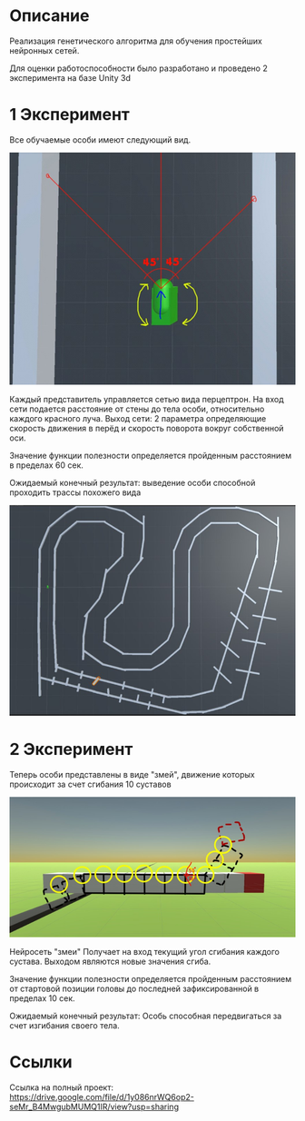# Описание
Реализация генетического алгоритма для обучения простейших нейронных сетей. 

Для оценки работоспособности было разработано и проведено 2 эксперимента на базе Unity 3d
# 1 Эксперимент
Все обучаемые особи имеют следующий вид. 

![Image alt](https://github.com/RappingHalfling/Genetic_alg/blob/main/screenshots/Screenshot%202023-09-20%20193839.jpg)

Каждый представитель управляется сетью вида перцептрон. На вход сети подается расстояние от стены до тела особи, относительно каждого красного луча. Выход сети: 2 параметра определяющие скорость движения в перёд и скорость поворота вокруг собственной оси.

Значение функции полезности определяется пройденным расстоянием в пределах 60 сек.

Ожидаемый конечный результат: выведение особи способной проходить трассы похожего вида

![Image alt](https://github.com/RappingHalfling/Genetic_alg/blob/main/screenshots/Screenshot%202023-09-20%20193925.jpg)

# 2 Эксперимент
Теперь особи представлены в виде "змей", движение которых происходит за счет сгибания 10 суставов

![Image alt](https://github.com/RappingHalfling/Genetic_alg/blob/main/screenshots/Screenshot%202023-09-20%20194031.jpg)

Нейросеть "змеи" Получает на вход текущий угол сгибания каждого сустава. Выходом являются новые значения сгиба.

Значение функции полезности определяется пройденным расстоянием от стартовой позиции головы до последней зафиксированной в пределах 10 сек.

Ожидаемый конечный результат: Особь способная передвигаться за счет изгибания своего тела. 

# Ссылки
Ссылка на полный проект: https://drive.google.com/file/d/1y086nrWQ6op2-seMr_B4MwgubMUMQ1IR/view?usp=sharing
